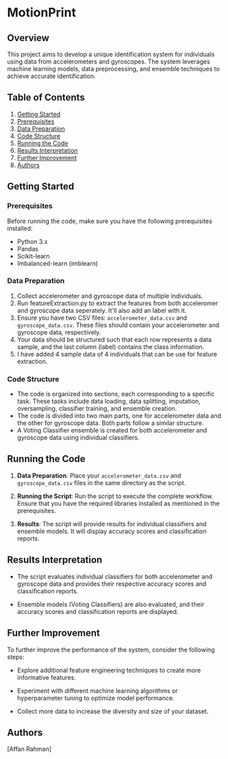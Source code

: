 # MotionPrint

## Overview

This project aims to develop a unique identification system for individuals using data from accelerometers and gyroscopes. The system leverages machine learning models, data preprocessing, and ensemble techniques to achieve accurate identification.

## Table of Contents

1. [Getting Started](#getting-started)
2. [Prerequisites](#prerequisites)
3. [Data Preparation](#data-preparation)
4. [Code Structure](#code-structure)
5. [Running the Code](#running-the-code)
6. [Results Interpretation](#results-interpretation)
7. [Further Improvement](#further-improvement)
8. [Authors](#authors)

## Getting Started

### Prerequisites

Before running the code, make sure you have the following prerequisites installed:

- Python 3.x
- Pandas
- Scikit-learn
- Imbalanced-learn (imblearn)

### Data Preparation
1. Collect accelerometer and gyroscope data of multiple individuals.
2. Run featureExtraction.py to extract the features from both acceleromer and gyroscope data seperately. It'll also add an label with it.
3. Ensure you have two CSV files: `accelerometer_data.csv` and `gyroscope_data.csv`. These files should contain your accelerometer and gyroscope data, respectively.
4. Your data should be structured such that each row represents a data sample, and the last column (label) contains the class information.
5. I have added 4 sample data of 4 individuals that can be use for feature extraction.

### Code Structure

- The code is organized into sections, each corresponding to a specific task. These tasks include data loading, data splitting, imputation, oversampling, classifier training, and ensemble creation.
- The code is divided into two main parts, one for accelerometer data and the other for gyroscope data. Both parts follow a similar structure.
- A Voting Classifier ensemble is created for both accelerometer and gyroscope data using individual classifiers.

## Running the Code

1. **Data Preparation**: Place your `accelerometer_data.csv` and `gyroscope_data.csv` files in the same directory as the script.

2. **Running the Script**: Run the script to execute the complete workflow. Ensure that you have the required libraries installed as mentioned in the prerequisites.

3. **Results**: The script will provide results for individual classifiers and ensemble models. It will display accuracy scores and classification reports.

## Results Interpretation

- The script evaluates individual classifiers for both accelerometer and gyroscope data and provides their respective accuracy scores and classification reports.

- Ensemble models (Voting Classifiers) are also evaluated, and their accuracy scores and classification reports are displayed.

## Further Improvement

To further improve the performance of the system, consider the following steps:

- Explore additional feature engineering techniques to create more informative features.

- Experiment with different machine learning algorithms or hyperparameter tuning to optimize model performance.

- Collect more data to increase the diversity and size of your dataset.

## Authors

[Affan Rahman]


